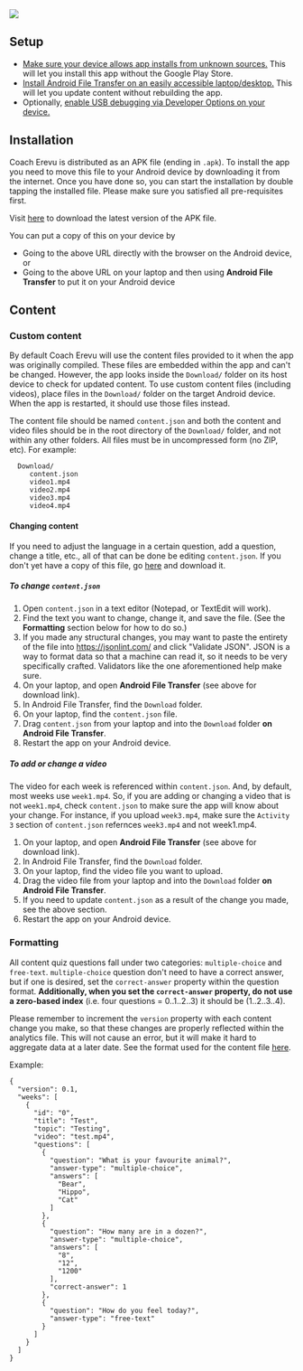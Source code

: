 <img align="center" src="https://i.imgur.com/7K5cAzO.png">

## Setup

- [Make sure your device allows app installs from unknown sources.](https://www.applivery.com/docs/troubleshooting/android-unknown-sources) This will let you install this app without the Google Play Store.
- [Install Android File Transfer on an easily accessible laptop/desktop.](https://www.android.com/filetransfer/) This will let you update content without rebuilding the app.
- Optionally, [enable USB debugging via Developer Options on your device.](https://www.howtogeek.com/129728/how-to-access-the-developer-options-menu-and-enable-usb-debugging-on-android-4.2/)

## Installation

Coach Erevu is distributed as an APK file (ending in `.apk`). To install the app you need to move this
file to your Android device by downloading it from the internet. Once you have done so, you can start the
installation by double tapping the installed file. Please make sure you satisfied all pre-requisites first.

Visit [here](https://github.com/ryanwarsaw/coach-erevu/releases) to download the latest version of the APK file.

You can put a copy of this on your device by
* Going to the above URL directly with the browser on the Android device, or
* Going to the above URL on your laptop and then using **Android File Transfer** to put it on your Android device

## Content

### Custom content
By default Coach Erevu will use the content files provided to it when the app was originally compiled. These files are
embedded within the app and can't be changed. However, the app looks inside the `Download/` folder on its host device to check for updated content. To use custom content files (including videos), place files in the `Download/` folder on the target Android device. When the app is restarted, it should use those files instead.

The content file should be named `content.json` and both the content and video files should be in the root directory of the
`Download/` folder, and not within any other folders. All files must be in uncompressed form (no ZIP, etc). For example:
```
  Download/
     content.json
     video1.mp4
     video2.mp4
     video3.mp4
     video4.mp4
```

#### Changing content
If you need to adjust the language in a certain question, add a question, change a title, etc., all of that can be done be editing `content.json`. If you don't yet have a copy of this file, go [here](https://github.com/ryanwarsaw/coach-erevu/blob/master/app/src/main/res/raw/content.json) and download it.

##### To change `content.json`
1. Open `content.json` in a text editor (Notepad, or TextEdit will work).
2. Find the text you want to change, change it, and save the file. (See the **Formatting** section below for how to do so.)
3. If you made any structural changes, you may want to paste the entirety of the file into https://jsonlint.com/ and click "Validate JSON". JSON is a way to format data so that a machine can read it, so it needs to be very specifically crafted. Validators like the one aforementioned help make sure.
4. On your laptop, and open **Android File Transfer** (see above for download link).
5. In Android File Transfer, find the `Download` folder.
6. On your laptop, find the `content.json` file.
7. Drag `content.json` from your laptop and into the `Download` folder **on Android File Transfer**.
8. Restart the app on your Android device.

##### To add or change a video
The video for each week is referenced within `content.json`. And, by default, most weeks use `week1.mp4`. So, if you are adding or changing a video that is not `week1.mp4`, check `content.json` to make sure the app will know about your change. For instance, if you upload `week3.mp4`, make sure the `Activity 3` section of `content.json` refernces `week3.mp4` and not week1.mp4.

1. On your laptop, and open **Android File Transfer** (see above for download link).
3. In Android File Transfer, find the `Download` folder.
4. On your laptop, find the video file you want to upload.
5. Drag the video file from your laptop and into the `Download` folder **on Android File Transfer**.
6. If you need to update `content.json` as a result of the change you made, see the above section.
7. Restart the app on your Android device.

### Formatting
All content quiz questions fall under two categories: `multiple-choice` and `free-text`. `multiple-choice` question
don't need to have a correct answer, but if one is desired, set the `correct-answer` property within the question format. **Additionally, when you set the `correct-answer` property, do not use a zero-based index** (i.e. four questions = 0..1..2..3) it should be (1..2..3..4). 

Please remember to increment the `version` property with each content change you make, so that these changes are properly reflected
within the analytics file. This will not cause an error, but it will make it hard to aggregate data at a later date. See the format used for the content file [here](https://github.com/ryanwarsaw/coach-erevu/blob/master/app/src/main/res/raw/content.json).

Example:
```
{
  "version": 0.1,
  "weeks": [
    {
      "id": "0",
      "title": "Test",
      "topic": "Testing",
      "video": "test.mp4",
      "questions": [
        {
          "question": "What is your favourite animal?",
          "answer-type": "multiple-choice",
          "answers": [
            "Bear",
            "Hippo",
            "Cat"
          ]
        },
        {
          "question": "How many are in a dozen?",
          "answer-type": "multiple-choice",
          "answers": [
            "8",
            "12",
            "1200"
          ],
          "correct-answer": 1
        },        
        {
          "question": "How do you feel today?",
          "answer-type": "free-text"
        }
      ]
    }
  ]
}
```



